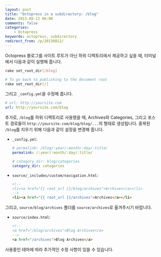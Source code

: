 ```yaml
---
layout: post
title: "Octopress in a subdirectory: /blog"
date: 2013-08-12 06:08
comments: false
categories:
    - Octopress
keywords: octopress, subdirectory
redirect_from: /p/20130812/
---
```


Octopress 블로그를 사이트 루트가 아닌 하위 디렉토리에서 제공하고 싶을 때, 터미널에서 다음과 같이 실행해 줍니다.

``` sh
rake set_root_dir[/blog]

# To go back to publishing to the document root
rake set_root_dir[/]
```

그리고 `_config.yml`을 수정해 줍니다.

``` yaml
# url: http://yoursite.com
url: http://yoursite.com/blog
```

추가로, `/blog`를 하위 디렉토리로 사용했을 때, Archives와 Categories, 그리고 포스트 경로들이 `http://yoursite.com/blog/blog/...`의 형태로 생성됩니다. 중복된 `/blog`를 지우기 위해 다음과 같이 설정을 변경해 줍니다.

- `_config.yml`:

    ``` yaml
    # permalink: /blog/:year/:month/:day/:title/
    permalink: /:year/:month/:day/:title/

    # category_dir: blog/categories
    category_dir: categories
    ```

- `source/_includes/custom/navigation.html`:

    ``` html
    <!--
    <li><a href="{{ root_url }}/blog/archives">Archives</a></li>
    -->
    <li><a href="{{ root_url }}/archives">Archives</a></li>
    ```

그리고, `source/blog/archives` 폴더를 `source/archives`로 옮겨주시기 바랍니다.

- `source/index.html`:

    ``` html
    <!--
    <a href="/blog/archives">Blog Archives</a>
    -->
    <a href="/archives">Blog Archives</a>
    ```

사용중인 테마에 따라 추가적인 수정 사항이 있을 수 있습니다.
